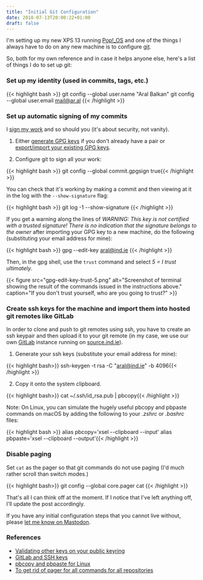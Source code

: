 ```yaml
---
title: "Initial Git Configuration"
date: 2018-07-13T20:00:22+01:00
draft: false
---
```


I'm setting up my new XPS 13 running [Pop!_OS](https://system76.com/pop) and one of the things I always have to do on any new machine is to configure [git](https://git-scm.com/).

So, both for my own reference and in case it helps anyone else, here's a list of things I do to set up git:

### Set up my identity (used in commits, tags, etc.)

{{< highlight bash >}}
git config --global user.name "Aral Balkan"
git config --global user.email mail@ar.al
{{< /highlight >}}

### Set up automatic signing of my commits

I [sign my work](https://git-scm.com/book/en/v2/Git-Tools-Signing-Your-Work) and so should you (it's about security, not vanity).

1. Either [generate GPG keys](https://git-scm.com/book/en/v2/Git-Tools-Signing-Your-Work) if you don't already have a pair or [export/import your existing GPG keys](https://www.debuntu.org/how-to-importexport-gpg-key-pair/).

2. Configure git to sign all your work:

  {{< highlight bash >}}
  git config --global commit.gpgsign true{{< /highlight >}}

You can check that it's working by making a commit and then viewing at it in the log with the `--show-signature` flag:

{{< highlight bash >}}
git log -1 --show-signature
{{< /highlight >}}

If you get a warning along the lines of _WARNING: This key is not certified with a trusted signature! There is no indication that the signature belongs to the owner_ after importing your GPG key to a new machine, do the following (substituting your email address for mine):

{{< highlight bash >}}
gpg --edit-key aral@ind.ie
{{< /highlight >}}

Then, in the gpg shell, use the `trust` command and select _5 = I trust ultimately_.

{{< figure src="gpg-edit-key-trust-5.png" alt="Screenshot of terminal showing the result of the commands issued in the instructions above." caption="If you don't trust yourself, who are you going to trust?" >}}

### Create ssh keys for the machine and import them into hosted git remotes like GitLab

In order to clone and push to git remotes using ssh, you have to create an ssh keypair and then upload it to your git remote (in my case, we use our own [GitLab](https://about.gitlab.com/) instance running on [source.ind.ie](https://source.ind.ie)).

1. Generate your ssh keys (substitute your email address for mine):

  {{< highlight bash>}}
  ssh-keygen -t rsa -C "aral@ind.ie" -b 4096{{< /highlight >}}

2. Copy it onto the system clipboard.

  {{< highlight bash>}}
  cat ~/.ssh/id_rsa.pub | pbcopy{{< /highlight >}}

  Note: On Linux, you can simulate the hugely useful pbcopy and pbpaste commands on macOS by adding the following to your _.zshrc_ or _.bashrc_ files:

  {{< highlight bash >}}
  alias pbcopy='xsel --clipboard --input'
  alias pbpaste='xsel --clipboard --output'{{< /highlight >}}

### Disable paging

Set `cat` as the pager so that git commands do not use paging (I'd much rather scroll than switch modes.)

{{< highlight bash>}}
git config --global core.pager cat
{{< /highlight >}}

That's all I can think off at the moment. If I notice that I've left anything off, I'll update the post accordingly.

If you have any initial configuration steps that you cannot live without, please [let me know on Mastodon](https://mastodon.ar.al).

### References

  * [Validating other keys on your public keyring](https://www.gnupg.org/gph/en/manual/x334.html)
  * [GitLab and SSH keys](https://docs.gitlab.com/ee/ssh/README.html#generating-a-new-ssh-key-pair)
  * [pbcopy and pbpaste for Linux](https://superuser.com/a/288333)
  * [To get rid of pager for all commands for all repositories](https://stackoverflow.com/a/6986231)

